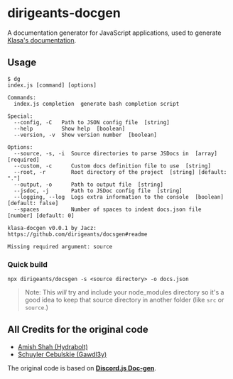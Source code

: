# dirigeants-docgen
A documentation generator for JavaScript applications, used to generate [Klasa's documentation](https://klasa.js.org).

## Usage
```
$ dg
index.js [command] [options]

Commands:
  index.js completion  generate bash completion script

Special:
  --config, -C   Path to JSON config file  [string]
  --help         Show help  [boolean]
  --version, -v  Show version number  [boolean]

Options:
  --source, -s, -i  Source directories to parse JSDocs in  [array] [required]
  --custom, -c      Custom docs definition file to use  [string]
  --root, -r        Root directory of the project  [string] [default: "."]
  --output, -o      Path to output file  [string]
  --jsdoc, -j       Path to JSDoc config file  [string]
  --logging, --log  Logs extra information to the console  [boolean] [default: false]
  --spaces          Number of spaces to indent docs.json file  [number] [default: 0]

klasa-docgen v0.0.1 by Jacz: https://github.com/dirigeants/docsgen#readme

Missing required argument: source
```

### Quick build
`npx dirigeants/docsgen -s <source directory> -o docs.json`
> Note: This *will* try and include your node_modules directory so it's a good idea to keep that source directory in another folder (like `src` or `source`.)

## All Credits for the original code
- [Amish Shah (Hydrabolt)](https://github.com/hydrabolt)
- [Schuyler Cebulskie (Gawdl3y)](https://github.com/Gawdl3y)

The original code is based on [**Discord.js Doc-gen**](https://github.com/discordjs/docgen).

